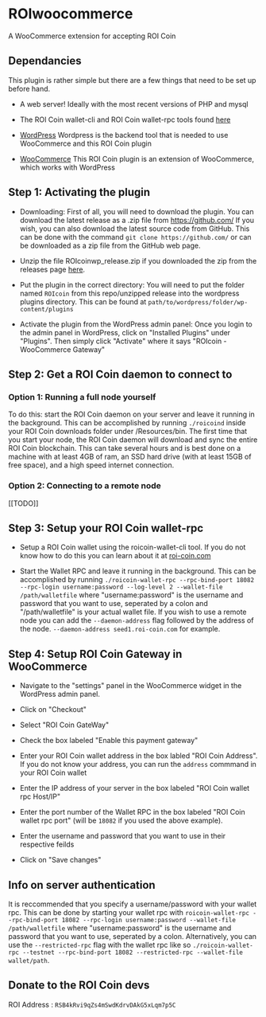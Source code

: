 # ROIwoocommerce
A WooCommerce extension for accepting ROI Coin

## Dependancies
This plugin is rather simple but there are a few things that need to be set up before hand.

* A web server! Ideally with the most recent versions of PHP and mysql

* The ROI Coin wallet-cli and ROI Coin wallet-rpc tools found [here](https://github.com/ROIcoin/ROIcoin/releases)

* [WordPress](https://wordpress.org)
Wordpress is the backend tool that is needed to use WooCommerce and this ROI Coin plugin

* [WooCommerce](https://woocommerce.com)
This ROI Coin plugin is an extension of WooCommerce, which works with WordPress

## Step 1: Activating the plugin
* Downloading: First of all, you will need to download the plugin. You can download the latest release as a .zip file from https://github.com/ If you wish, you can also download the latest source code from GitHub. This can be done with the command `git clone https://github.com/` or can be downloaded as a zip file from the GitHub web page.

* Unzip the file ROIcoinwp_release.zip if you downloaded the zip from the releases page [here](https://github.com/).

* Put the plugin in the correct directory: You will need to put the folder named `ROIcoin` from this repo/unzipped release into the wordpress plugins directory. This can be found at `path/to/wordpress/folder/wp-content/plugins`

* Activate the plugin from the WordPress admin panel: Once you login to the admin panel in WordPress, click on "Installed Plugins" under "Plugins". Then simply click "Activate" where it says "ROIcoin - WooCommerce Gateway"

## Step 2: Get a ROI Coin daemon to connect to

### Option 1: Running a full node yourself

To do this: start the ROI Coin daemon on your server and leave it running in the background. This can be accomplished by running `./roicoind` inside your ROI Coin downloads folder under /Resources/bin. The first time that you start your node, the ROI Coin daemon will download and sync the entire ROI Coin blockchain. This can take several hours and is best done on a machine with at least 4GB of ram, an SSD hard drive (with at least 15GB of free space), and a high speed internet connection.

### Option 2: Connecting to a remote node
[[TODO]]

## Step 3: Setup your ROI Coin wallet-rpc

* Setup a ROI Coin wallet using the roicoin-wallet-cli tool. If you do not know how to do this you can learn about it at [roi-coin.com](https://roi-coin.com)

* Start the Wallet RPC and leave it running in the background. This can be accomplished by running `./roicoin-wallet-rpc --rpc-bind-port 18082 --rpc-login username:password --log-level 2 --wallet-file /path/walletfile` where "username:password" is the username and password that you want to use, seperated by a colon and  "/path/walletfile" is your actual wallet file. If you wish to use a remote node you can add the `--daemon-address` flag followed by the address of the node. `--daemon-address seed1.roi-coin.com` for example.

## Step 4: Setup ROI Coin Gateway in WooCommerce

* Navigate to the "settings" panel in the WooCommerce widget in the WordPress admin panel.

* Click on "Checkout"

* Select "ROI Coin GateWay"

* Check the box labeled "Enable this payment gateway"

* Enter your ROI Coin wallet address in the box labled "ROI Coin Address". If you do not know your address, you can run the `address` commmand in your ROI Coin wallet

* Enter the IP address of your server in the box labeled "ROI Coin wallet rpc Host/IP"

* Enter the port number of the Wallet RPC in the box labeled "ROI Coin wallet rpc port" (will be `18082` if you used the above example).

* Enter the username and password that you want to use in their respective feilds

* Click on "Save changes"

## Info on server authentication
It is reccommended that you specify a username/password with your wallet rpc. This can be done by starting your wallet rpc with `roicoin-wallet-rpc --rpc-bind-port 18082 --rpc-login username:password --wallet-file /path/walletfile` where "username:password" is the username and password that you want to use, seperated by a colon. Alternatively, you can use the `--restricted-rpc` flag with the wallet rpc like so `./roicoin-wallet-rpc --testnet --rpc-bind-port 18082 --restricted-rpc --wallet-file wallet/path`.

## Donate to the ROI Coin devs
ROI Address : `RSB4kRvi9qZs4mSwdKdrvDAkG5xLqm7p5C`
